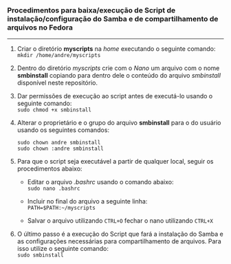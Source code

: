 ### Procedimentos para baixa/execução de Script de instalação/configuração do Samba e de compartilhamento de arquivos no Fedora
---

1) Criar o diretório **myscripts** na _home_ executando o seguinte comando:</br>
  `mkdir /home/andre/myscripts`
2) Dentro do diretório _myscripts_ crie com o _Nano_ um arquivo com o nome **smbinstall** copiando para dentro dele o conteúdo do arquivo _smbinstall_ disponível neste repositório.</br>

3) Dar permissões de execução ao script antes de executá-lo usando o seguinte comando:</br>
  `sudo chmod +x smbinstall` </br>
4) Alterar o proprietário e o grupo do arquivo **smbinstall** para o do usuário usando os seguintes comandos:</br>
   ```
   sudo chown andre smbinstall
   sudo chown :andre smbinstall
   ```
5) Para que o script seja executável a partir de qualquer local, seguir os procedimentos abaixo:</br>
   -  Editar o arquivo _.bashrc_ usando o comando abaixo:</br>
    `sudo nano .bashrc`

   - Incluir no final do arquivo a seguinte linha:</br>
     `PATH=$PATH:~/myscripts`
     
   - Salvar o arquivo utilizando `CTRL+O` fechar o nano utilizando `CTRL+X`
  
6) O último passo é a execução do Script que fará a instalação do Samba e as configurações necessárias para compartilhamento de arquivos.
   Para isso utilize o seguinte comando:</br>
   `sudo smbinstall`
